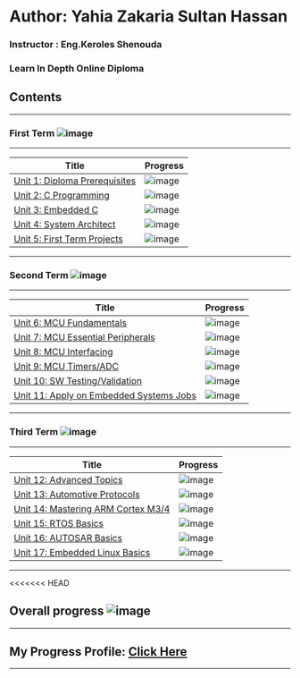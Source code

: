 # Author: Yahia Zakaria Sultan Hassan

### Instructor : Eng.Keroles Shenouda
### Learn In Depth Online Diploma

## Contents
__________________________________________________________________
### First Term ![image](https://progress-bar.dev/0/?title=IN_PROGRESS&color=ff00ff)
__________________________________________________________________
| Title | Progress |
| ----- | ------|
| [Unit 1: Diploma Prerequisites](https://github.com/Ya7iazidan/Mastering-of-Embedded-System-Diploma-) | ![image](https://progress-bar.dev/100/?title=No_Assignments&color=bababa) |
| [Unit 2: C Programming](https://github.com/Ya7iazidan/Mastering-of-Embedded-System-Diploma-/tree/main/C%20Programming) | ![image](https://progress-bar.dev/95/) |
| [Unit 3: Embedded C](https://github.com/Ya7iazidan/Mastering-of-Embedded-System-Diploma-) | ![image](https://progress-bar.dev/0/) |
| [Unit 4: System Architect](https://github.com/Ya7iazidan/Mastering-of-Embedded-System-Diploma-) | ![image](https://progress-bar.dev/0/) |
| [Unit 5: First Term Projects](https://github.com/Ya7iazidan/Mastering-of-Embedded-System-Diploma-) | ![image](https://progress-bar.dev/0/) |
__________________________________________________________________

### Second Term ![image](https://progress-bar.dev/0/?title=Start_Soon&color=ff0000)
__________________________________________________________________
| Title | Progress |
| ----- | ------|
| [Unit 6: MCU Fundamentals](https://github.com/Ya7iazidan/Mastering-of-Embedded-System-Diploma-) | ![image](https://progress-bar.dev/0/) |
| [Unit 7: MCU Essential Peripherals](https://github.com/Ya7iazidan/Mastering-of-Embedded-System-Diploma-) | ![image](https://progress-bar.dev/0/) |
| [Unit 8: MCU Interfacing](https://github.com/Ya7iazidan/Mastering-of-Embedded-System-Diploma-) | ![image](https://progress-bar.dev/0/) |
| [Unit 9: MCU Timers/ADC](https://github.com/Ya7iazidan/Mastering-of-Embedded-System-Diploma-) | ![image](https://progress-bar.dev/0/) |
| [Unit 10: SW Testing/Validation](https://github.com/Ya7iazidan/Mastering-of-Embedded-System-Diploma-) | ![image](https://progress-bar.dev/0/) |
| [Unit 11: Apply on Embedded Systems Jobs](https://github.com/Ya7iazidan/Mastering-of-Embedded-System-Diploma-) | ![image](https://progress-bar.dev/0/) |
__________________________________________________________________


### Third Term ![image](https://progress-bar.dev/0/?title=Start_Soon&color=ff0000)
__________________________________________________________________
| Title | Progress |
| ----- | ------|
| [Unit 12: Advanced Topics](https://github.com/Ya7iazidan/Mastering-of-Embedded-System-Diploma-) | ![image](https://progress-bar.dev/0/) |
| [Unit 13: Automotive Protocols](https://github.com/Ya7iazidan/Mastering-of-Embedded-System-Diploma-) | ![image](https://progress-bar.dev/0/) |
| [Unit 14: Mastering ARM Cortex M3/4](https://github.com/Ya7iazidan/Mastering-of-Embedded-System-Diploma-) | ![image](https://progress-bar.dev/0/) |
| [Unit 15: RTOS Basics](https://github.com/Ya7iazidan/Mastering-of-Embedded-System-Diploma-) | ![image](https://progress-bar.dev/0/) |
| [Unit 16: AUTOSAR Basics](https://github.com/Ya7iazidan/Mastering-of-Embedded-System-Diploma-) | ![image](https://progress-bar.dev/0/) |
| [Unit 17: Embedded Linux Basics](https://github.com/Ya7iazidan/Mastering-of-Embedded-System-Diploma-) | ![image](https://progress-bar.dev/0/) |
__________________________________________________________________

<<<<<<< HEAD
## Overall progress ![image]()
___

## My Progress Profile: [Click Here](https://www.learn-in-depth-store.com/certificate/abdallabahrawyy%40gmail.com)

---

